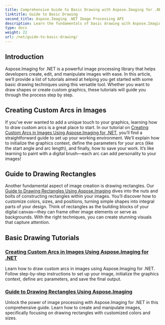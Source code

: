 ```yaml
---
title: Comprehensive Guide to Basic Drawing with Aspose.Imaging for .NET
linktitle: Guide to Basic Drawing
second_title: Aspose.Imaging .NET Image Processing API
description: Learn the fundamentals of basic drawing with Aspose.Imaging for .NET. This step-by-step tutorial covers essential concepts, including creating shapes, applying transformations, and handling images.
type: docs
weight: 22
url: /net/guide-to-basic-drawing/
---
```

## Introduction

Aspose.Imaging for .NET is a powerful image processing library that helps developers create, edit, and manipulate images with ease. In this article, we’ll provide a list of tutorials aimed at helping you get started with some basic drawing techniques using this versatile tool. Whether you want to draw shapes or create custom graphics, these tutorials will guide you through the process step by step.

## Creating Custom Arcs in Images

If you’ve ever wanted to add a unique touch to your graphics, learning how to draw custom arcs is a great place to start. In our tutorial on [Creating Custom Arcs in Images Using Aspose.Imaging for .NET](./create-custom-arc-in-images/), you’ll find a straightforward guide to set up your working environment. We’ll explain how to initialize the graphics context, define the parameters for your arcs (like the start angle and arc length), and finally, how to save your work. It’s like learning to paint with a digital brush—each arc can add personality to your images!

## Guide to Drawing Rectangles

Another fundamental aspect of image creation is drawing rectangles. Our [Guide to Drawing Rectangles Using Aspose.Imaging](./guide-to-drawing-rectangle/) dives into the nuts and bolts of constructing rectangles within your images. You’ll discover how to customize colors, sizes, and positions, turning simple shapes into integral parts of your design. Think of rectangles as the building blocks of your digital canvas—they can frame other image elements or serve as backgrounds. With the right techniques, you can create stunning visuals that capture attention.

## Basic Drawing Tutorials
### [Creating Custom Arcs in Images Using Aspose.Imaging for .NET](./create-custom-arc-in-images/)
Learn how to draw custom arcs in images using Aspose.Imaging for .NET. Follow step-by-step instructions to set up your image, initialize the graphics context, define arc parameters, and save the final output.
### [Guide to Drawing Rectangles Using Aspose.Imaging](./guide-to-drawing-rectangle/)
Unlock the power of image processing with Aspose.Imaging for .NET in this comprehensive guide. Learn how to create and manipulate images, specifically focusing on drawing rectangles with customized colors and sizes.